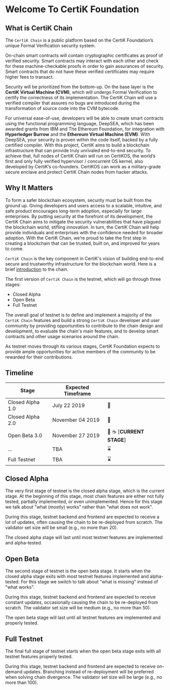 # Welcome To CertiK Foundation

## What is CertiK Chain

The `CertiK Chain` is a public platform based on the CertiK Foundation’s unique Formal Verification security system.

On-chain smart contracts will contain cryptographic certificates as proof of verified security. Smart contracts may interact with each other and check for these machine-checkable proofs in order to gain assurances of security. Smart contracts that do not have these verified certificates may require higher fees to transact.

Security will be prioritized from the bottom-up. On the base layer is the **CertiK Virtual Machine (CVM)**, which will undergo Formal Verification to certify the correctness of its implementation. The CertiK Chain will use a verified compiler that assures no bugs are introduced during the transformation of source code into the CVM bytecode.

For universal ease-of-use, developers will be able to create smart contracts using the functional programming language, DeepSEA, which has been awarded grants from IBM and The Ethereum Foundation, for integration with **Hyperledger Burrow** and the **Ethereum Virtual Machine (EVM)**. With DeepSEA, your security is proven within the code itself, backed by a fully certified compiler.
With this project, CertiK aims to build a blockchain infrastructure that can provide truly unrivaled end-to-end security. To achieve that, full nodes of CertiK Chain will run on CertiKOS, the world’s first and only fully verified hypervisor / concurrent OS kernel, also developed by CertiK’s co-founders. CertiKOS can work as a military-grade secure enclave and protect CertiK Chain nodes from hacker attacks.

## Why It Matters

To form a safer blockchain ecosystem, security must be built from the ground up. Giving developers and users access to a scalable, intuitive, and safe product encourages long-term adoption, especially for large enterprises.
By putting security at the forefront of its development, the CertiK Chain aims to mitigate the security vulnerabilities that have plagued the blockchain world, stifling innovation. In turn, the CertiK Chain will help provide individuals and enterprises with the confidence needed for broader adoption.
With the CertiK Chain, we’re proud to take the first step in creating a blockchain that can be trusted, built on, and improved for years to come.

`CertiK Chain` is the key component in CertiK's vision of building end-to-end secure and trustworthy infrastructure for the blockchain world. Here is a brief [introduction](https://medium.com/certik/introducing-the-certik-chain-26629248da3c) to the chain.

The first version of `CertiK Chain` is the testnet, which will go through three stages:

* Closed Alpha
* Open Beta
* Full Testnet

The overall goal of testnet is to define and implement a majority of the `CertiK Chain` features and build a strong `CertiK Chain` developer and user community by providing opportunities to contribute to the chain design and development, to evaluate the chain's main features, and to develop smart contracts and other usage scenarios around the chain.

As testnet moves through its various stages, CertiK Foundation expects to provide ample opportunities for active members of the community to be rewarded for their contributions.

## Timeline

| Stage  | Expected Timeframe |       |
| ------ | ------------------ | ----- |
| Closed Alpha 1.0 | July 22 2019 | 🚀 |
| Closed Alpha 2.0 | November 04 2019 | 🚀|
| Open Beta 3.0    | November 27 2019 | 🚀 ☕ [**CURRENT STAGE**] |
| ...              | TBA | ⌛ |
| Full Testnet     | TBA | ⌛ |

## Closed Alpha

The very first stage of testnet is the closed alpha stage, which is the current stage. At the beginning of this stage, most chain features are either not fully tested, partially implemented, or even unimplemented. Hence for this stage we talk about "what (mostly) works" rather than "what does not work".

During this stage, testnet backend and frontend are expected to receive a lot of updates, often causing the chain to be re-deployed from scratch. The validator set size will be small (e.g., no more than 20).

The closed alpha stage will last until most testnet features are implemented and alpha-tested.

## Open Beta

The second stage of testnet is the open beta stage. It starts when the closed alpha stage exits with most testnet features implemented and alpha-tested. For this stage we switch to talk about "what is missing" instead of "what works".

During this stage, testnet backend and frontend are expected to receive constant updates, occasionally causing the chain to be re-deployed from scratch. The validator set size will be medium (e.g., no more than 50).

The open beta stage will last until all testnet features are implemented and properly tested.

## Full Testnet

The final full stage of testnet starts when the open beta stage exits with all testnet features properly tested.

During this stage, testnet backend and frontend are expected to receive on-demand updates. Branching instead of re-deployment will be preferred when solving chain divergence. The validator set size will be large (e.g., no more than 100).
